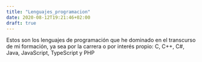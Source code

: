 ```yaml
---
title: "Lenguajes_programacion"
date: 2020-08-12T19:21:46+02:00
draft: true
---
```


Estos son los lenguajes de programación que he dominado en el transcurso de mi formación, ya sea por la carrera o por interés propio: C, C++, C#, Java, JavaScript, TypeScript y PHP
